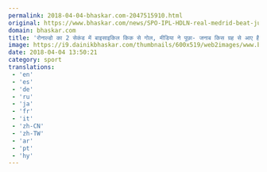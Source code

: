 ```yaml
---
permalink: 2018-04-04-bhaskar.com-2047515910.html
original: https://www.bhaskar.com/news/SPO-IPL-HDLN-real-medrid-beat-juventus-with-cristiano-ronaldo-bicycle-goal-in-uefa-5844780-PHO.html
domain: bhaskar.com
title: 'रोनाल्डो का 2 सेकंड में बाइसाइकिल किक से गोल, मीडिया ने पूछा- जनाब किस ग्रह से आए हैं'
image: https://i9.dainikbhaskar.com/thumbnails/600x519/web2images/www.bhaskar.com/2018/04/04/cr7_1522849129.jpg
date: 2018-04-04 13:50:21
category: sport
translations: 
 - 'en'
 - 'es'
 - 'de'
 - 'ru'
 - 'ja'
 - 'fr'
 - 'it'
 - 'zh-CN'
 - 'zh-TW'
 - 'ar'
 - 'pt'
 - 'hy'
---
```


